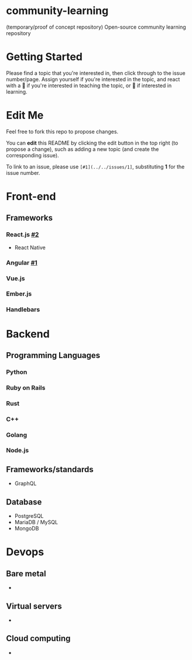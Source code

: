 # community-learning
(temporary/proof of concept repository) Open-source community learning repository


# Getting Started

Please find a topic that you're interested in, then click through to the issue number/page. Assign yourself if you're interested in the topic, and react with a :rocket: if you're interested in teaching the topic, or :eyes: if interested in learning.

# Edit Me

Feel free to fork this repo to propose changes.

You can **edit** this README by clicking the edit button in the top right (to propose a change), such as adding a new topic (and create the corresponding issue).

To link to an issue, please use `[#1](../../issues/1]`, substituting **1** for the issue number.


# Front-end

## Frameworks

### React.js [#2](../../issues/2)
  - React Native

    

### Angular [#1](../../issues/1)

### Vue.js

### Ember.js

### Handlebars

# Backend


## Programming Languages

### Python

### Ruby on Rails

### Rust

### C++

### Golang

### Node.js

## Frameworks/standards

  - GraphQL

## Database

  - PostgreSQL
  - MariaDB / MySQL
  - MongoDB





# Devops

## Bare metal
  - 

## Virtual servers
  - 
## Cloud computing
  - 

